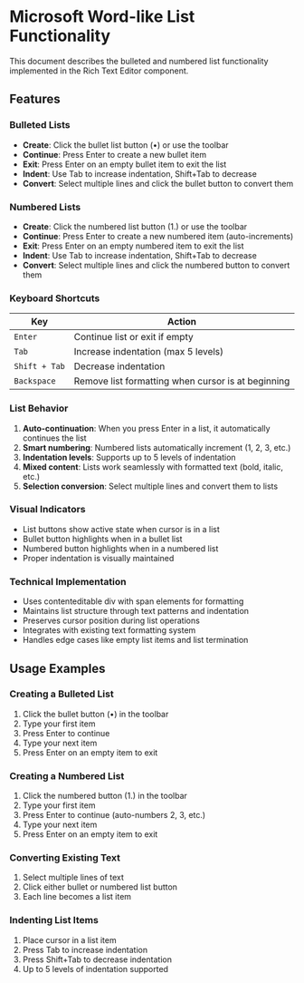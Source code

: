# Microsoft Word-like List Functionality

This document describes the bulleted and numbered list functionality implemented in the Rich Text Editor component.

## Features

### Bulleted Lists
- **Create**: Click the bullet list button (•) or use the toolbar
- **Continue**: Press Enter to create a new bullet item
- **Exit**: Press Enter on an empty bullet item to exit the list
- **Indent**: Use Tab to increase indentation, Shift+Tab to decrease
- **Convert**: Select multiple lines and click the bullet button to convert them

### Numbered Lists
- **Create**: Click the numbered list button (1.) or use the toolbar
- **Continue**: Press Enter to create a new numbered item (auto-increments)
- **Exit**: Press Enter on an empty numbered item to exit the list
- **Indent**: Use Tab to increase indentation, Shift+Tab to decrease
- **Convert**: Select multiple lines and click the numbered button to convert them

### Keyboard Shortcuts

| Key | Action |
|-----|--------|
| `Enter` | Continue list or exit if empty |
| `Tab` | Increase indentation (max 5 levels) |
| `Shift + Tab` | Decrease indentation |
| `Backspace` | Remove list formatting when cursor is at beginning |

### List Behavior

1. **Auto-continuation**: When you press Enter in a list, it automatically continues the list
2. **Smart numbering**: Numbered lists automatically increment (1, 2, 3, etc.)
3. **Indentation levels**: Supports up to 5 levels of indentation
4. **Mixed content**: Lists work seamlessly with formatted text (bold, italic, etc.)
5. **Selection conversion**: Select multiple lines and convert them to lists

### Visual Indicators

- List buttons show active state when cursor is in a list
- Bullet button highlights when in a bullet list
- Numbered button highlights when in a numbered list
- Proper indentation is visually maintained

### Technical Implementation

- Uses contenteditable div with span elements for formatting
- Maintains list structure through text patterns and indentation
- Preserves cursor position during list operations
- Integrates with existing text formatting system
- Handles edge cases like empty list items and list termination

## Usage Examples

### Creating a Bulleted List
1. Click the bullet button (•) in the toolbar
2. Type your first item
3. Press Enter to continue
4. Type your next item
5. Press Enter on an empty item to exit

### Creating a Numbered List
1. Click the numbered button (1.) in the toolbar
2. Type your first item
3. Press Enter to continue (auto-numbers 2, 3, etc.)
4. Type your next item
5. Press Enter on an empty item to exit

### Converting Existing Text
1. Select multiple lines of text
2. Click either bullet or numbered list button
3. Each line becomes a list item

### Indenting List Items
1. Place cursor in a list item
2. Press Tab to increase indentation
3. Press Shift+Tab to decrease indentation
4. Up to 5 levels of indentation supported 